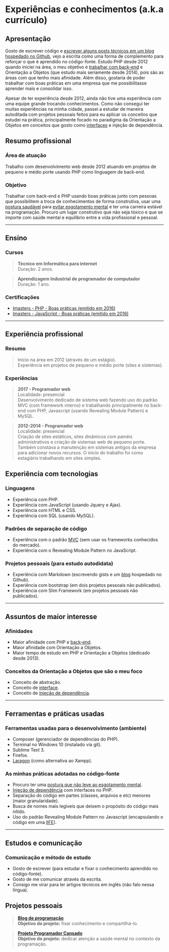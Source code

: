# Experiências e conhecimentos (a.k.a currículo)

## Apresentação

Gosto de escrever código e [escrever alguns posts técnicos em um blog hospedado no Github](http://raphael-da-silva.github.io/), vejo a escrita como uma forma de complemento para reforçar o que é aprendido no código-fonte. Estudo PHP desde 2012 quando iniciei na área, o meu objetivo é [trabalhar com back-end](https://raphael-da-silva.github.io/back-end/) e Orientação a Objetos (que estudo mais seriamente desde 2014), pois são as áreas com que tenho mais afinidade. Além disso, gostaria de poder trabalhar com boas práticas em uma empresa que me possibilitasse aprender mais e consolidar isso. 

Apesar de ter experiência desde 2012, ainda não tive uma experiência com uma equipe grande trocando conhecimentos. Como não consegui ter muitas experiências na minha cidade, passei a estudar de maneira autoditada com projetos pessoais feitos
para eu aplicar os conceitos que estudei na prática, principalmente focado no paradigma da Orientação a Objetos em conceitos que gosto como [interfaces](https://raphael-da-silva.github.io/contando-historia/) e injeção de dependência.

## Resumo profissional

### Área de atuação

Trabalho com desenvolvimento web desde 2012 atuando em projetos de pequeno e médio porte usando PHP como linguagem de back-end.

### Objetivo

Trabalhar com back-end e PHP usando boas práticas junto com pessoas que possibilitem a troca de conhecimentos de forma construtiva, usar uma [postura saudável](https://github.com/raphael-da-silva/postura-na-hora-de-programar/blob/master/README.md) para [evitar esgotamento mental](https://programador-cansado.github.io/) e ter uma carreira estável na programação. Procuro um lugar construtivo que não seja tóxico e que se importe com saúde mental e equilíbrio entre a vida profissional e pessoal.

***

## Ensino

### Cursos

> **Técnico em Informática para internet** \
Duração: 2 anos.

> **Aprendizagem Industrial de programador de computador** \
Duração: 1 ano.

### Certificações

* [Imasters - PHP - Boas práticas (emitido em 2016)](http://certificacao.imasters.com.br/users/raphael-c-silva)
* [Imasters - JavaScript - Boas práticas (emitido em 2016)](http://certificacao.imasters.com.br/users/raphael-c-silva)

***
## Experiência profissional

### Resumo

> Início na área em 2012 (através de um estágio). \
> Experiência em projetos de pequeno e médio porte (sites e sistemas).

### Experiências 

> **2017 - Programador web** \
Localidade: presencial \
Desenvolvimento dedicado de sistema web fazendo uso do padrão MVC (com framework interno) e trabalhando principalmente no back-end com PHP, Javascript (usando Revealing Module Pattern) e MySQL.

> **2012-2014 - Programador web** \
Localidade: presencial \
Criação de sites estáticos, sites dinâmicos com painéis administrativos e criação de sistemas web de pequeno porte. Também constava a manutenção em sistemas antigos da empresa para adicionar novos recursos. O início do trabalho foi como estagiário trabalhando em sites simples.

## Experiência com tecnologias

### Linguagens
* Experiência com PHP.
* Experiência com JavaScript (usando Jquery e Ajax).
* Experiência com HTML e CSS.
* Experiência com SQL (usando MySQL).

### Padrões de separação de código
* Experiência com o padrão [MVC](https://raphael-da-silva.github.io/resumo-mvc/) (sem usar os frameworks conhecidos do mercado).
* Experiência com o Revealing Module Pattern no JavaScript.

### Projetos pessoais (para estudo autodidata)

* Experiência com Markdown (escrevendo gists e um [blog](http://raphael-da-silva.github.io/) hospedado no Github).
* Experiência com bootstrap (em dois projetos pessoais não publicados).
* Experiência com Slim Framework (em projetos pessoais não publicados).

***

## Assuntos de maior interesse

### Afinidades

* Maior afinidade com PHP e [back-end](https://raphael-da-silva.github.io/back-end/).
* Maior afinidade com Orientação a Objetos.
* Maior tempo de estudo em PHP e Orientação a Objetos (dedicado desde 2013).

### Conceitos da Orientação a Objetos que são o meu foco

* Conceito de abstração.
* Conceito de [interface](https://raphael-da-silva.github.io/relacionamentos-com-interfaces/).
* Conceito de [injeção de dependência](https://raphael-da-silva.github.io/injetar-sempre/).

***

## Ferramentas e práticas usadas

### Ferramentas usadas para o desenvolvimento (ambiente)

* Composer (gerenciador de dependências do PHP).
* Terminal no Windows 10 (instalado via git).
* Sublime Text 3.
* Firefox.
* [Laragon](https://raphael-da-silva.github.io/ambiente-com-laragon/) (como alternativa ao Xampp).

### As minhas práticas adotadas no código-fonte

* Procuro ter uma [postura que não leve ao esgotamento mental](https://github.com/raphael-da-silva/postura-na-hora-de-programar).
* [Injeção de dependência](https://raphael-da-silva.github.io/injecao-pdo/) com interfaces no PHP.
* Separação do código em partes (classes, arquivos e etc) menores (maior granularidade).
* Busca de nomes mais legíveis que deixem o propósito do código mais nítido.
* Uso do padrão Revealing Module Pattern no Javascript (encapsulando o código em uma [IIFE](https://raphael-da-silva.github.io/iife-js/)).

***

## Estudos e comunicação

### Comunicação e método de estudo

* Gosto de escrever (para estudar e fixar o conhecimento aprendido no código-fonte).
* Gosto de me comunicar através da escrita.
* Consigo me virar para ler artigos técnicos em inglês (não falo nessa língua).

## Projetos pessoais

> [**Blog de programação**](http://raphael-da-silva.github.io) \
**Objetivo do projeto:** fixar conhecimento e compartilhá-lo.

> [**Projeto Programador Cansado**](https://raphael-da-silva.github.io/programador-cansado/) \
**Objetivo do projeto:** dedicar atenção a saúde mental no contexto da programação.
